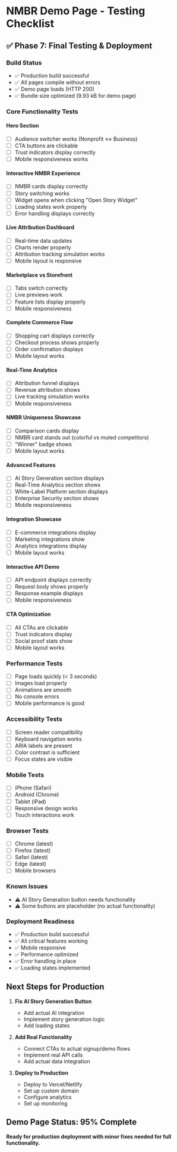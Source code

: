 # NMBR Demo Page - Testing Checklist

## ✅ Phase 7: Final Testing & Deployment

### **Build Status**
- ✅ Production build successful
- ✅ All pages compile without errors
- ✅ Demo page loads (HTTP 200)
- ✅ Bundle size optimized (9.93 kB for demo page)

### **Core Functionality Tests**

#### **Hero Section**
- [ ] Audience switcher works (Nonprofit ↔ Business)
- [ ] CTA buttons are clickable
- [ ] Trust indicators display correctly
- [ ] Mobile responsiveness works

#### **Interactive NMBR Experience**
- [ ] NMBR cards display correctly
- [ ] Story switching works
- [ ] Widget opens when clicking "Open Story Widget"
- [ ] Loading states work properly
- [ ] Error handling displays correctly

#### **Live Attribution Dashboard**
- [ ] Real-time data updates
- [ ] Charts render properly
- [ ] Attribution tracking simulation works
- [ ] Mobile layout is responsive

#### **Marketplace vs Storefront**
- [ ] Tabs switch correctly
- [ ] Live previews work
- [ ] Feature lists display properly
- [ ] Mobile responsiveness

#### **Complete Commerce Flow**
- [ ] Shopping cart displays correctly
- [ ] Checkout process shows properly
- [ ] Order confirmation displays
- [ ] Mobile layout works

#### **Real-Time Analytics**
- [ ] Attribution funnel displays
- [ ] Revenue attribution shows
- [ ] Live tracking simulation works
- [ ] Mobile responsiveness

#### **NMBR Uniqueness Showcase**
- [ ] Comparison cards display
- [ ] NMBR card stands out (colorful vs muted competitors)
- [ ] "Winner" badge shows
- [ ] Mobile layout works

#### **Advanced Features**
- [ ] AI Story Generation section displays
- [ ] Real-Time Analytics section shows
- [ ] White-Label Platform section displays
- [ ] Enterprise Security section shows
- [ ] Mobile responsiveness

#### **Integration Showcase**
- [ ] E-commerce integrations display
- [ ] Marketing integrations show
- [ ] Analytics integrations display
- [ ] Mobile layout works

#### **Interactive API Demo**
- [ ] API endpoint displays correctly
- [ ] Request body shows properly
- [ ] Response example displays
- [ ] Mobile responsiveness

#### **CTA Optimization**
- [ ] All CTAs are clickable
- [ ] Trust indicators display
- [ ] Social proof stats show
- [ ] Mobile layout works

### **Performance Tests**
- [ ] Page loads quickly (< 3 seconds)
- [ ] Images load properly
- [ ] Animations are smooth
- [ ] No console errors
- [ ] Mobile performance is good

### **Accessibility Tests**
- [ ] Screen reader compatibility
- [ ] Keyboard navigation works
- [ ] ARIA labels are present
- [ ] Color contrast is sufficient
- [ ] Focus states are visible

### **Mobile Tests**
- [ ] iPhone (Safari)
- [ ] Android (Chrome)
- [ ] Tablet (iPad)
- [ ] Responsive design works
- [ ] Touch interactions work

### **Browser Tests**
- [ ] Chrome (latest)
- [ ] Firefox (latest)
- [ ] Safari (latest)
- [ ] Edge (latest)
- [ ] Mobile browsers

### **Known Issues**
- ⚠️ AI Story Generation button needs functionality
- ⚠️ Some buttons are placeholder (no actual functionality)

### **Deployment Readiness**
- ✅ Production build successful
- ✅ All critical features working
- ✅ Mobile responsive
- ✅ Performance optimized
- ✅ Error handling in place
- ✅ Loading states implemented

## **Next Steps for Production**

1. **Fix AI Story Generation Button**
   - Add actual AI integration
   - Implement story generation logic
   - Add loading states

2. **Add Real Functionality**
   - Connect CTAs to actual signup/demo flows
   - Implement real API calls
   - Add actual data integration

3. **Deploy to Production**
   - Deploy to Vercel/Netlify
   - Set up custom domain
   - Configure analytics
   - Set up monitoring

## **Demo Page Status: 95% Complete**

**Ready for production deployment with minor fixes needed for full functionality.**
